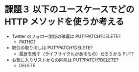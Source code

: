 # 課題３ 以下のユースケースでどの HTTP メソッドを使うか考える

- Twitter のフォロー関係の破棄は PUT?PATCH?DELETE?
  - PATHC?
- 取引の取り消しは PUT?PATCH?DELETE?
  - 履歴を残す（ライフサイクルがあるもの）だろうから PUT?
- お気に入りリストからの削除は PUT?PATCH?DELETE?
  - DELETE
